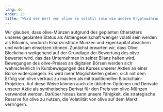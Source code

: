 ```yaml
---
lang: de
order: 23
title: "Wird der Wert von olive so volatil sein wie andere Kryptowährungen?"
---
```


Wir glauben, dass olive-Münzen aufgrund des geplanten Charakters unseres geplanten Status als Aktiengesellschaft weniger volatil sein werden als Bitcoins, wodurch Finanzinstitute Münzen und Eigenkapital absichern und wirksam einsetzen können. Zunächst erwarten wir, dass Olive Blockchain weitgehend auf der Grundlage der Bewertung des olive bewertet wird, das das Unternehmen in seiner Bilanz halten wird. Bewegungen des olive-Preises an digitalen Börsen werden sich wahrscheinlich in Kursbewegungen des Kurses unserer Aktien an einer Börse widerspiegeln. Es wird mehr Möglichkeiten geben, sich mit dem Erfolg von olive vertraut zu machen als mit traditionellen Blockchain-Projekten. Auf diese Weise können auch die üblichen Optionen und Derivate unserer Aktie als synthetisches Derivat für den Preis von olive-Münzen verwendet werden. Darüber hinaus kann unsere Fähigkeit, die strategische Reserve für olive zu nutzen, die Volatilität von olive auf dem Markt verringern.
